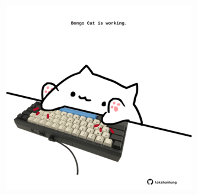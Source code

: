 <!-- built at 16/07/2021, 12:02:18 UTC -->
<p align="center">
  <img width="500" height="500" src="./ReadmeImage.svg">
</p>
